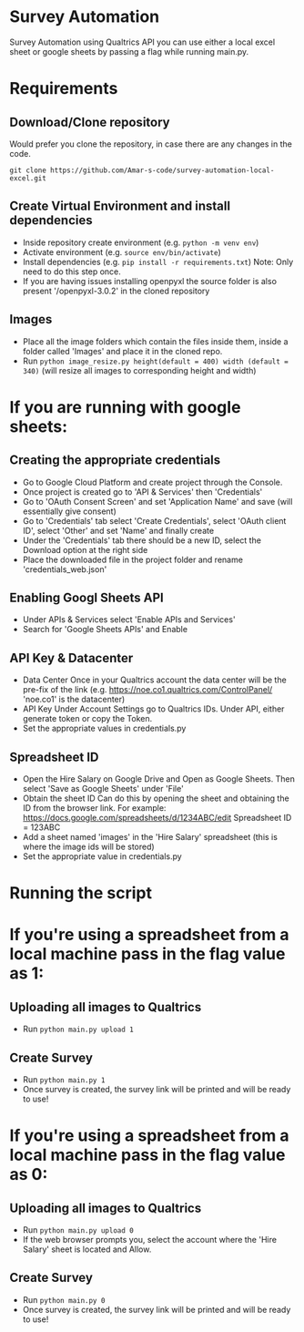 # Survey Automation
Survey Automation using Qualtrics API you can use either a local excel sheet or google sheets by passing a flag while running main.py. 

# Requirements

## Download/Clone repository
Would prefer you clone the repository, in case there are any changes in the code. 

`git clone https://github.com/Amar-s-code/survey-automation-local-excel.git`

## Create Virtual Environment and install dependencies
* Inside repository create environment (e.g. `python -m venv env`)
* Activate environment (e.g. `source env/bin/activate`)
* Install dependencies (e.g. `pip install -r requirements.txt`) Note: Only need to do this step once.
* If you are having issues installing openpyxl the source folder is also present '/openpyxl-3.0.2' in the cloned repository

## Images
* Place all the image folders which contain the files inside them, inside a folder called 'Images' and place it in the cloned repo.
* Run `python image_resize.py height(default = 400) width (default = 340)` (will resize all images to corresponding height and width)

# If you are running with google sheets:
## Creating the appropriate credentials 
* Go to Google Cloud Platform and create project through the Console.
* Once project is created go to 'API & Services' then 'Credentials'
* Go to 'OAuth Consent Screen' and set 'Application Name' and save (will essentially give consent)
* Go to 'Credentials' tab select 'Create Credentials', select 'OAuth client ID', select 'Other' and set 'Name' and finally create 
* Under the 'Credentials' tab there should be a new ID, select the Download option at the right side 
* Place the downloaded file in the project folder and rename 'credentials_web.json'

## Enabling Googl Sheets API
* Under APIs & Services select 'Enable APIs and Services'
* Search for 'Google Sheets APIs' and Enable

## API Key & Datacenter
* Data Center
Once in your Qualtrics account the data center will be the pre-fix of the link (e.g. https://noe.co1.qualtrics.com/ControlPanel/ 'noe.co1' is the datacenter)
* API Key
Under Account Settings go to Qualtrics IDs. Under API, either generate token or copy the Token. 
* Set the appropriate values in credentials.py

## Spreadsheet ID
* Open the Hire Salary on Google Drive and Open as Google Sheets. Then select 'Save as Google Sheets' under 'File'
* Obtain the sheet ID
Can do this by opening the sheet and obtaining the ID from the browser link. For example:
https://docs.google.com/spreadsheets/d/1234ABC/edit
Spreadsheet ID = 123ABC 
* Add a sheet named 'images' in the 'Hire Salary' spreadsheet (this is where the image ids will be stored)
* Set the appropriate value in credentials.py 

# Running the script
# If you're using a spreadsheet from a local machine pass in the flag value as 1:
## Uploading all images to Qualtrics
* Run `python main.py upload 1` 

## Create Survey
* Run `python main.py 1`
* Once survey is created, the survey link will be printed and will be ready to use!

# If you're using a spreadsheet from a local machine pass in the flag value as 0:
## Uploading all images to Qualtrics
* Run `python main.py upload 0` 
* If the web browser prompts you, select the account where the 'Hire Salary' sheet is located and Allow. 

## Create Survey
* Run `python main.py 0`
* Once survey is created, the survey link will be printed and will be ready to use!


